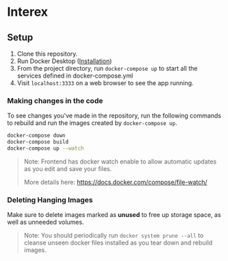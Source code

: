 # Interex

## Setup

1. Clone this repository.
2. Run Docker Desktop ([Installation](https://www.docker.com/products/docker-desktop/))
3. From the project directory, run `docker-compose up` to start all the services defined in docker-compose.yml
4. Visit `localhost:3333` on a web browser to see the app running.

### Making changes in the code

To see changes you've made in the repository, run the following commands to rebuild and run the images created by `docker-compose up`.

```bash
docker-compose down
docker-compose build
docker-compose up --watch
```

> Note: Frontend has docker watch enable to allow automatic updates as you edit and save your files.  
> 
> More details here: https://docs.docker.com/compose/file-watch/

### Deleting Hanging Images

Make sure to delete images marked as **unused** to free up storage space, as well as unneeded volumes.

> Note: You should periodically run `docker system prune --all` to cleanse unseen docker files installed as you tear down and rebuild images. 